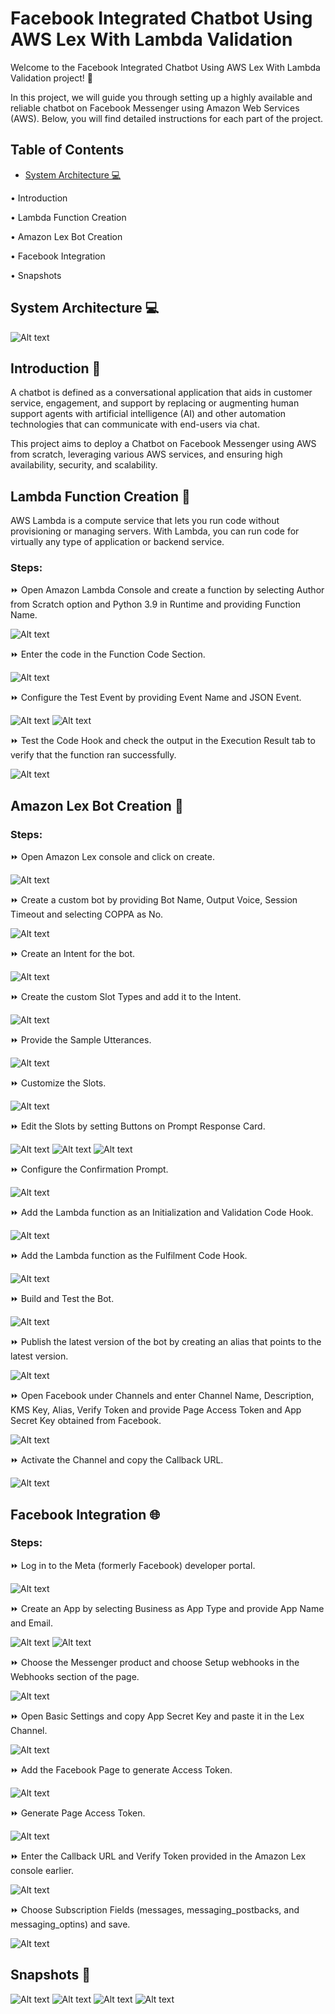 # Facebook Integrated Chatbot Using AWS Lex With Lambda Validation

Welcome to the Facebook Integrated Chatbot Using AWS Lex With Lambda Validation project! 🚀

In this project, we will guide you through setting up a highly available and reliable chatbot on Facebook Messenger using Amazon Web Services (AWS). Below, you will find detailed instructions for each part of the project.

## Table of Contents

 - [System Architecture 💻](#system-architecture-💻)

• Introduction

• Lambda Function Creation

• Amazon Lex Bot Creation

• Facebook Integration

• Snapshots

## System Architecture 💻

![Alt text](Screenshots/Architecture.jpg)

## Introduction 🌟

A chatbot is defined as a conversational application that aids in customer service, engagement, and support by replacing or augmenting human support agents with artificial intelligence (AI) and other automation technologies that can communicate with end-users via chat.

This project aims to deploy a Chatbot on Facebook Messenger using AWS from scratch, leveraging various AWS services, and ensuring high availability, security, and scalability.

## Lambda Function Creation 📝

AWS Lambda is a compute service that lets you run code without provisioning or managing servers. With Lambda, you can run code for virtually any type of application or backend service.

### Steps:

⏩ Open Amazon Lambda Console and create a function by selecting Author from Scratch option and Python 3.9 in Runtime and providing Function Name.

![Alt text](Screenshots/LAMBDA/1.jpg)

⏩ Enter the code in the Function Code Section.

![Alt text](Screenshots/LAMBDA/2.jpg)

⏩ Configure the Test Event by providing Event Name and JSON Event.

![Alt text](Screenshots/LAMBDA/3.1.jpg)
![Alt text](Screenshots/LAMBDA/3.2.jpg)

⏩ Test the Code Hook and check the output in the Execution Result tab to verify that the function ran successfully.

![Alt text](Screenshots/LAMBDA/4.jpg)

## Amazon Lex Bot Creation 💬

### Steps:

⏩ Open Amazon Lex console and click on create.

![Alt text](Screenshots/LEX/1.jpg)

⏩ Create a custom bot by providing Bot Name, Output Voice, Session Timeout and selecting COPPA as No.

![Alt text](Screenshots/LEX/2.jpg)

⏩ Create an Intent for the bot.

![Alt text](Screenshots/LEX/3.jpg)

⏩ Create the custom Slot Types and add it to the Intent.

![Alt text](Screenshots/LEX/4.jpg)

⏩ Provide the Sample Utterances.

![Alt text](Screenshots/LEX/5.jpg)

⏩ Customize the Slots.

![Alt text](Screenshots/LEX/6.jpg)

⏩ Edit the Slots by setting Buttons on Prompt Response Card.

![Alt text](Screenshots/LEX/7.jpg)
![Alt text](Screenshots/LEX/8.jpg)
![Alt text](Screenshots/LEX/9.jpg)

⏩ Configure the Confirmation Prompt.

![Alt text](Screenshots/LEX/10.jpg)

⏩ Add the Lambda function as an Initialization and Validation Code Hook.

![Alt text](Screenshots/LEX/11.jpg)

⏩ Add the Lambda function as the Fulfilment Code Hook.

![Alt text](Screenshots/LEX/12.jpg)

⏩ Build and Test the Bot.

![Alt text](Screenshots/LEX/13.jpg)

⏩ Publish the latest version of the bot by creating an alias that points to the latest version.

![Alt text](Screenshots/LEX/14.jpg)

⏩ Open Facebook under Channels and enter Channel Name, Description, KMS Key, Alias, Verify Token and provide Page Access Token and App Secret Key obtained from Facebook.

![Alt text](Screenshots/LEX/15.jpg)

⏩ Activate the Channel and copy the Callback URL.

![Alt text](Screenshots/LEX/16.jpg)

## Facebook Integration 🌐

### Steps:

⏩ Log in to the Meta (formerly Facebook) developer portal.

![Alt text](Screenshots/META/1.jpg)

⏩ Create an App by selecting Business as App Type and provide App Name and Email.

![Alt text](Screenshots/META/2.jpg)
![Alt text](Screenshots/META/3.jpg)

⏩ Choose the Messenger product and choose Setup webhooks in the Webhooks section of the page.

![Alt text](Screenshots/META/4.jpg)

⏩ Open Basic Settings and copy App Secret Key and paste it in the Lex Channel.

![Alt text](Screenshots/META/5.jpg)

⏩ Add the Facebook Page to generate Access Token.

![Alt text](Screenshots/META/6.jpg)

⏩ Generate Page Access Token.

![Alt text](Screenshots/META/7.jpg)

⏩ Enter the Callback URL and Verify Token provided in the Amazon Lex console earlier.

![Alt text](Screenshots/META/8.jpg)

⏩ Choose Subscription Fields (messages, messaging_postbacks, and messaging_optins) and save.

![Alt text](Screenshots/META/9.jpg)

## Snapshots 📱

![Alt text](Screenshots/Messenger/1.jpg)
![Alt text](Screenshots/Messenger/2.jpg)
![Alt text](Screenshots/Messenger/3.jpg)
![Alt text](Screenshots/Messenger/4.jpg)
